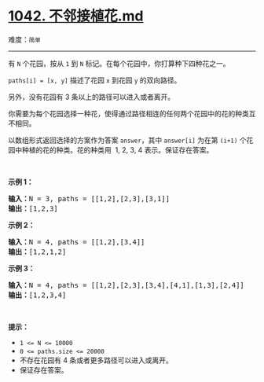 # [1042. 不邻接植花.md](https://leetcode-cn.com/problems/flower-planting-with-no-adjacent)

难度：`简单`

---

<p>有&nbsp;<code>N</code>&nbsp;个花园，按从&nbsp;<code>1</code>&nbsp;到&nbsp;<code>N</code>&nbsp;标记。在每个花园中，你打算种下四种花之一。</p>

<p><code>paths[i] = [x, y]</code>&nbsp;描述了花园&nbsp;<code>x</code> 到花园&nbsp;<code>y</code>&nbsp;的双向路径。</p>

<p>另外，没有花园有 3 条以上的路径可以进入或者离开。</p>

<p>你需要为每个花园选择一种花，使得通过路径相连的任何两个花园中的花的种类互不相同。</p>

<p>以数组形式返回选择的方案作为答案&nbsp;<code>answer</code>，其中&nbsp;<code>answer[i]</code>&nbsp;为在第&nbsp;<code>(i+1)</code>&nbsp;个花园中种植的花的种类。花的种类用 &nbsp;1, 2, 3,&nbsp;4 表示。保证存在答案。</p>

<p>&nbsp;</p>

<p><strong>示例 1：</strong></p>

<pre><strong>输入：</strong>N = 3, paths = [[1,2],[2,3],[3,1]]
<strong>输出：</strong>[1,2,3]
</pre>

<p><strong>示例 2：</strong></p>

<pre><strong>输入：</strong>N = 4, paths = [[1,2],[3,4]]
<strong>输出：</strong>[1,2,1,2]
</pre>

<p><strong>示例 3：</strong></p>

<pre><strong>输入：</strong>N = 4, paths = [[1,2],[2,3],[3,4],[4,1],[1,3],[2,4]]
<strong>输出：</strong>[1,2,3,4]
</pre>

<p>&nbsp;</p>

<p><strong>提示：</strong></p>

<ul>
	<li><code>1 &lt;= N &lt;= 10000</code></li>
	<li><code>0 &lt;= paths.size &lt;= 20000</code></li>
	<li>不存在花园有 4 条或者更多路径可以进入或离开。</li>
	<li>保证存在答案。</li>
</ul>
